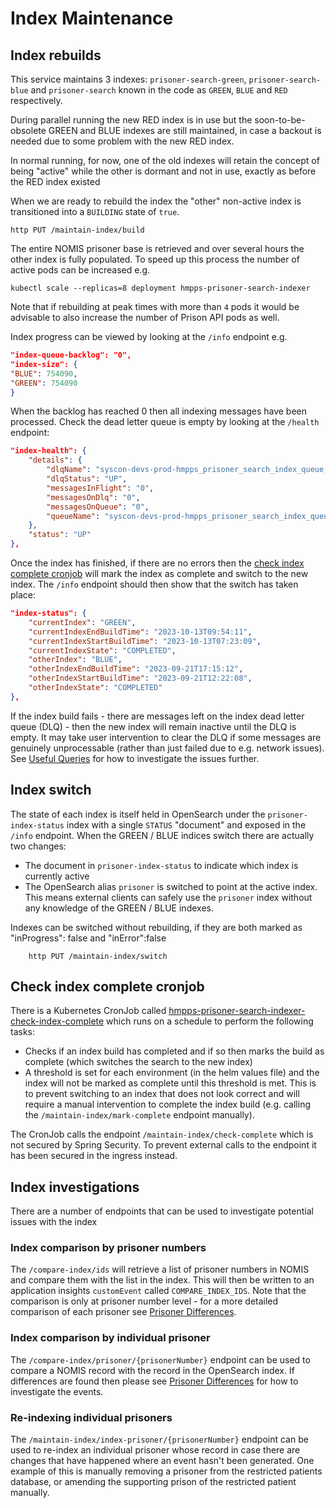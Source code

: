 # Index Maintenance

## Index rebuilds
This service maintains 3 indexes: `prisoner-search-green`, `prisoner-search-blue` and `prisoner-search` known in the code
as `GREEN`, `BLUE` and `RED` respectively.

During parallel running the new RED index is in use but the soon-to-be-obsolete GREEN and BLUE indexes are still maintained,
in case a backout is needed due to some problem with the new RED index.

In normal running, for now, one of the old indexes will retain the concept of being "active" while the other is dormant and not in use, exactly as before the RED index existed

When we are ready to rebuild the index the "other" non-active index is transitioned into a `BUILDING` state of `true`.

```shell
http PUT /maintain-index/build
```

The entire NOMIS prisoner base is retrieved and over several hours the other index is fully populated.  To speed up this
process the number of active pods can be increased e.g.
```shell
kubectl scale --replicas=8 deployment hmpps-prisoner-search-indexer
```
Note that if rebuilding at peak times with more than `4` pods it would be advisable to also increase the number of 
Prison API pods as well.

Index progress can be viewed by looking at the `/info` endpoint e.g.
```json
"index-queue-backlog": "0",
"index-size": {
"BLUE": 754090,
"GREEN": 754090
}
```
When the backlog has reached 0 then all indexing messages have been processed. Check the dead letter queue is empty
by looking at the `/health` endpoint:
```json
"index-health": {
    "details": {
        "dlqName": "syscon-devs-prod-hmpps_prisoner_search_index_queue_dl",
        "dlqStatus": "UP",
        "messagesInFlight": "0",
        "messagesOnDlq": "0",
        "messagesOnQueue": "0",
        "queueName": "syscon-devs-prod-hmpps_prisoner_search_index_queue"
    },
    "status": "UP"
},
```

Once the index has finished, if there are no errors then the
[check index complete cronjob](#check-index-complete-cronjob) will mark the index as complete and switch to the new
index.  The `/info` endpoint should then show that the switch has taken place:
```json
"index-status": {
    "currentIndex": "GREEN",
    "currentIndexEndBuildTime": "2023-10-13T09:54:11",
    "currentIndexStartBuildTime": "2023-10-13T07:23:09",
    "currentIndexState": "COMPLETED",
    "otherIndex": "BLUE",
    "otherIndexEndBuildTime": "2023-09-21T17:15:12",
    "otherIndexStartBuildTime": "2023-09-21T12:22:08",
    "otherIndexState": "COMPLETED"
},
```

If the index build fails - there are messages left on the index dead letter queue (DLQ) - then the new index will 
remain inactive until the DLQ is empty. It may take user intervention to clear the DLQ if some messages are genuinely
unprocessable (rather than just failed due to e.g. network issues). See [Useful Queries](./UsefulQueries.md) for 
how to investigate the issues further.

## Index switch
The state of each index is itself held in OpenSearch under the `prisoner-index-status` index with a single `STATUS`
"document" and exposed in the `/info` endpoint.
When the GREEN / BLUE indices switch there are actually two changes:
* The document in `prisoner-index-status` to indicate which index is currently active
* The OpenSearch alias `prisoner` is switched to point at the active index. This means external clients can safely 
use the `prisoner` index without any knowledge of the GREEN / BLUE indexes.

Indexes can be switched without rebuilding, if they are both marked as "inProgress": false and "inError":false
```shell
    http PUT /maintain-index/switch
```

## Check index complete cronjob
There is a Kubernetes CronJob called 
[hmpps-prisoner-search-indexer-check-index-complete](./helm_deploy/hmpps-prisoner-search-indexer/templates/check-indexing-complete.yaml)
which runs on a schedule 
to perform the following tasks:
* Checks if an index build has completed and if so then marks the build as complete (which switches the search to the
new index)
* A threshold is set for each environment (in the helm values file) and the index will not be marked as complete
until this threshold is met. This is to prevent switching to an index that does not look correct and will
require a manual intervention to complete the index build (e.g. calling the `/maintain-index/mark-complete` endpoint
manually).

The CronJob calls the endpoint `/maintain-index/check-complete` which is not secured by Spring Security.
To prevent external calls to the endpoint it has been secured in the ingress instead.

## Index investigations
There are a number of endpoints that can be used to investigate potential issues with the index

### Index comparison by prisoner numbers
The `/compare-index/ids` will retrieve a list of prisoner numbers in NOMIS and compare them with the list in the index.
This will then be written to an application insights `customEvent` called `COMPARE_INDEX_IDS`.  Note that the comparison
is only at prisoner number level - for a more detailed comparison of each prisoner see 
[Prisoner Differences](./PrisonerDifferences.md).

### Index comparison by individual prisoner
The `/compare-index/prisoner/{prisonerNumber}` endpoint can be used to compare a NOMIS record with the record in the
OpenSearch index.  If differences are found then please see [Prisoner Differences](./PrisonerDifferences.md) for 
how to investigate the events.

### Re-indexing individual prisoners
The `/maintain-index/index-prisoner/{prisonerNumber}` endpoint can be used to re-index an individual prisoner whose
record in case there are changes that have happened where an event hasn't been generated.  One example of this is
manually removing a prisoner from the restricted patients database, or amending the supporting prison of the
restricted patient manually.
